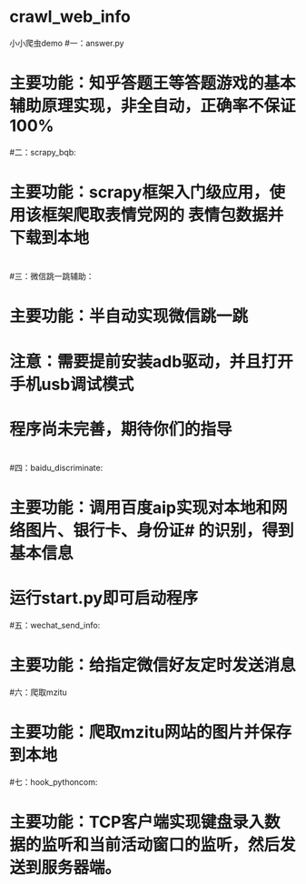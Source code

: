 # crawl_web_info
小小爬虫demo
#一：answer.py
#	主要功能：知乎答题王等答题游戏的基本辅助原理实现，非全自动，正确率不保证100%
#二：scrapy_bqb:
#	主要功能：scrapy框架入门级应用，使用该框架爬取表情党网的	表情包数据并下载到本地
#	
#三：微信跳一跳辅助：
#	主要功能：半自动实现微信跳一跳
#	注意：需要提前安装adb驱动，并且打开手机usb调试模式
#	程序尚未完善，期待你们的指导
#
#四：baidu_discriminate:
#	主要功能：调用百度aip实现对本地和网络图片、银行卡、身份证#		的识别，得到基本信息
#	运行start.py即可启动程序
#五：wechat_send_info:
#	主要功能：给指定微信好友定时发送消息
#六：爬取mzitu
#	主要功能：爬取mzitu网站的图片并保存到本地
#七：hook_pythoncom:
#	主要功能：TCP客户端实现键盘录入数据的监听和当前活动窗口的监听，然后发送到服务器端。
#
